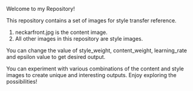 Welcome to my Repository!

This repository contains a set of images for style transfer reference.

1) neckarfront.jpg is the content image.
2) All other images in this repository are style images.

You can change the value of style_weight, content_weight, learning_rate and epsilon value to get desired output.

You can experiment with various combinations of the content and style images to create unique and interesting outputs. Enjoy exploring the possibilities!
